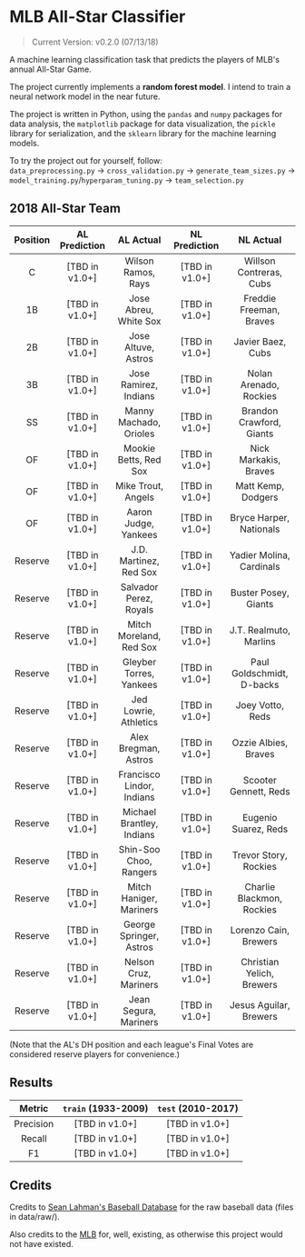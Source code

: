 # MLB All-Star Classifier

> Current Version: v0.2.0 (07/13/18)

A machine learning classification task that predicts the players of MLB's annual All-Star Game.

The project currently implements a **random forest model**. I intend to train a neural network model in the near future.

The project is written in Python, using the `pandas` and `numpy` packages for data analysis, the `matplotlib` package for data visualization, the `pickle` library for serialization, and the `sklearn` library for the machine learning models.

To try the project out for yourself, follow: <br/>
 `data_preprocessing.py` &rarr; `cross_validation.py` &rarr; `generate_team_sizes.py` &rarr; `model_training.py`/`hyperparam_tuning.py` &rarr; `team_selection.py`

## 2018 All-Star Team

| Position | AL Prediction | AL Actual | NL Prediction | NL Actual |
| :------: | :-----------: | :-------: | :-----------: | :-------: |
| C | [TBD in v1.0+] | Wilson Ramos, Rays | [TBD in v1.0+] | Willson Contreras, Cubs |
| 1B | [TBD in v1.0+] | Jose Abreu, White Sox | [TBD in v1.0+] | Freddie Freeman, Braves |
| 2B | [TBD in v1.0+] | Jose Altuve, Astros | [TBD in v1.0+] | Javier Baez, Cubs |
| 3B | [TBD in v1.0+] | Jose Ramirez, Indians | [TBD in v1.0+] | Nolan Arenado, Rockies |
| SS | [TBD in v1.0+] | Manny Machado, Orioles | [TBD in v1.0+] | Brandon Crawford, Giants |
| OF | [TBD in v1.0+] | Mookie Betts, Red Sox | [TBD in v1.0+] | Nick Markakis, Braves |
| OF | [TBD in v1.0+] | Mike Trout, Angels | [TBD in v1.0+] | Matt Kemp, Dodgers |
| OF | [TBD in v1.0+] | Aaron Judge, Yankees | [TBD in v1.0+] | Bryce Harper, Nationals |
| Reserve | [TBD in v1.0+] | J.D. Martinez, Red Sox | [TBD in v1.0+] | Yadier Molina, Cardinals |
| Reserve | [TBD in v1.0+] | Salvador Perez, Royals | [TBD in v1.0+] | Buster Posey, Giants |
| Reserve | [TBD in v1.0+] | Mitch Moreland, Red Sox | [TBD in v1.0+] | J.T. Realmuto, Marlins |
| Reserve | [TBD in v1.0+] | Gleyber Torres, Yankees | [TBD in v1.0+] | Paul Goldschmidt, D-backs |
| Reserve | [TBD in v1.0+] | Jed Lowrie, Athletics | [TBD in v1.0+] | Joey Votto, Reds |
| Reserve | [TBD in v1.0+] | Alex Bregman, Astros | [TBD in v1.0+] | Ozzie Albies, Braves |
| Reserve | [TBD in v1.0+] | Francisco Lindor, Indians | [TBD in v1.0+] | Scooter Gennett, Reds |
| Reserve | [TBD in v1.0+] | Michael Brantley, Indians | [TBD in v1.0+] | Eugenio Suarez, Reds |
| Reserve | [TBD in v1.0+] | Shin-Soo Choo, Rangers | [TBD in v1.0+] | Trevor Story, Rockies |
| Reserve | [TBD in v1.0+] | Mitch Haniger, Mariners | [TBD in v1.0+] | Charlie Blackmon, Rockies |
| Reserve | [TBD in v1.0+] | George Springer, Astros | [TBD in v1.0+] | Lorenzo Cain, Brewers |
| Reserve | [TBD in v1.0+] | Nelson Cruz, Mariners | [TBD in v1.0+] | Christian Yelich, Brewers |
| Reserve | [TBD in v1.0+] | Jean Segura, Mariners | [TBD in v1.0+] | Jesus Aguilar, Brewers |

(Note that the AL's DH position and each league's Final Votes are considered reserve players for convenience.)

## Results

| Metric  | `train` (1933-2009) | `test` (2010-2017) |
| :----: | :-----------------: | :----------------: |
| Precision | [TBD in v1.0+] | [TBD in v1.0+] |
| Recall | [TBD in v1.0+] | [TBD in v1.0+] |
| F1 | [TBD in v1.0+] | [TBD in v1.0+] |

## Credits

Credits to [Sean Lahman's Baseball Database](http://www.seanlahman.com/baseball-archive/statistics/) for the raw baseball data (files in data/raw/).

Also credits to the [MLB](https://www.mlb.com/) for, well, existing, as otherwise this project would not have existed.

